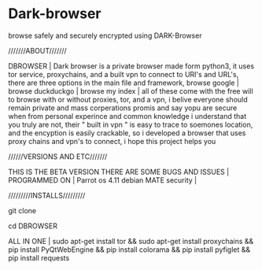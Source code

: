 # Dark-browser
browse safely and securely encrypted using DARK-Browser

///////ABOUT///////


DBROWSER | Dark browser is a private browser made form python3, it uses tor service, proxychains, and a built vpn to connect to URI's and URL's, there are three options in the main file and framework, browse google | browse duckduckgo | browse my index | all of these come with the free will to browse with or without proxies, tor, and a vpn,  i belive everyone should remain private and mass corperations promis and say yopu are secure when from personal experince and common knowledge i understand that you truly are not, their " built in vpn " is easy to trace to soemones location, and the encyption is easily crackable, so i developed a browser that uses proxy chains and vpn's to connect, i hope this project helps you


//////VERSIONS AND ETC///////


THIS IS THE BETA VERSION THERE ARE SOME BUGS AND ISSUES | PROGRAMMED ON | Parrot os 4.11 debian MATE security | 


/////////INSTALLS/////////

git clone 

cd DBROWSER

ALL IN ONE | sudo apt-get install tor && sudo apt-get install proxychains && pip install PyQtWebEngine && pip install colorama && pip install pyfiglet && pip install requests 
